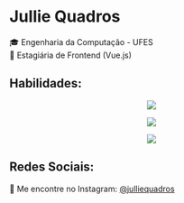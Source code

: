 # Jullie Quadros

🎓 Engenharia da Computação - UFES  
💼 Estagiária de Frontend (Vue.js)

## Habilidades:

<p align="center">
  <a href="https://skillicons.dev">
    <img src="https://skillicons.dev/icons?i=c,cpp,java,python,django,nodejs,docker,git,linux" />
  </a>
</p>

<p align="center">
  <a href="https://skillicons.dev">
    <img src="https://skillicons.dev/icons?i=html,css,sass,js,typescript,bootstrap,vuejs,angular,wordpress" />
  </a>
</p>



<p align="center">
  <a href="https://skillicons.dev">
    <img src="https://skillicons.dev/icons?i=figma,arduino,raspberrypi,anaconda,pinia,postman,postgresql" />
  </a>
</p>

## Redes Sociais:

📲 Me encontre no Instagram: [@julliequadros](https://www.instagram.com/julliequadros/)
